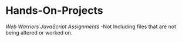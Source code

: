 # Hands-On-Projects
_Web Warriors JavaScript Assignments_
-Not Including files that are not being altered or worked on.
